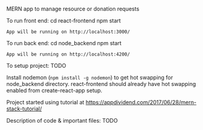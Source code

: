 MERN app to manage resource or donation requests

To run front end:
    cd react-frontend
    npm start

    App will be running on http://localhost:3000/

To run back end:
    cd node_backend
    npm start

    App will be running on http://localhost:4200/

To setup project:
    TODO


Install nodemon (`npm install -g nodemon`) to get hot swapping for node_backend directory.
react-frontend should already have hot swapping enabled from create-react-app setup.

Project started using tutorial at https://appdividend.com/2017/06/28/mern-stack-tutorial/


Description of code & important files:
    TODO
